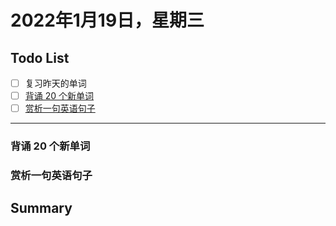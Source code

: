 # 2022年1月19日，星期三
## Todo List

- [ ] 复习昨天的单词
- [ ] [背诵 20 个新单词](#背诵-20-个新单词)
- [ ] [赏析一句英语句子](#赏析一句英语句子)
--------

### 背诵 20 个新单词
### 赏析一句英语句子

## Summary
